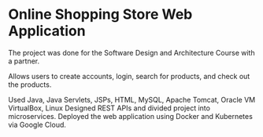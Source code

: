 # Online Shopping Store Web Application
 The project was done for the Software Design and Architecture Course with a partner.
 
 Allows users to create accounts, login, search for products, and check out the products.
 
 Used Java, Java Servlets, JSPs, HTML, MySQL, Apache Tomcat, Oracle VM VirtualBox, Linux
 Designed REST APIs and divided project into microservices. 
 Deployed the web application using Docker and Kubernetes via Google Cloud.
